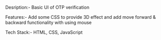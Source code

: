 
Desription:- Basic UI of OTP verification 

Features:- Add some CSS to provide 3D effect and add move forward & backward functionality with using mouse 

Tech Stack:- HTML, CSS, JavaScript
